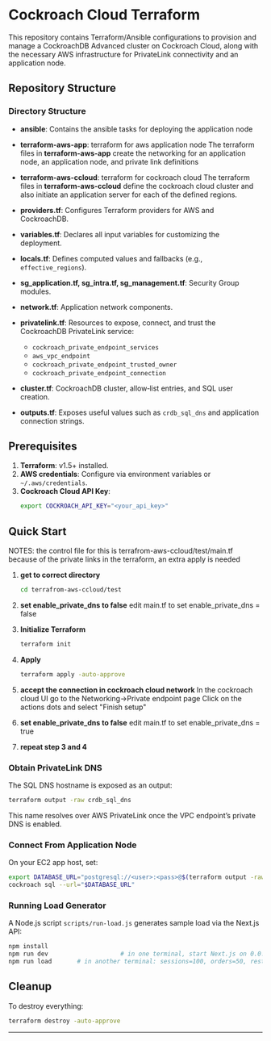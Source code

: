 # Cockroach Cloud Terraform

This repository contains Terraform/Ansible configurations to provision and manage a CockroachDB Advanced cluster on Cockroach Cloud, along with the necessary AWS infrastructure for PrivateLink connectivity and an application node.

## Repository Structure

### Directory Structure

- **ansible**:  Contains the ansible tasks for deploying the application node
- **terraform-aws-app**:  terraform for aws application node
The terraform files in **terraform-aws-app** create the networking for an application node, an application node, and private link definitions 
- **terraform-aws-ccloud**:  terraform for cockroach cloud
The terraform files in **terraform-aws-ccloud** define the cockroach cloud cluster and also initiate an application server for each of the defined regions.   

- **providers.tf**: Configures Terraform providers for AWS and CockroachDB.
- **variables.tf**: Declares all input variables for customizing the deployment.
- **locals.tf**: Defines computed values and fallbacks (e.g., `effective_regions`).
- **sg_application.tf, sg_intra.tf, sg_management.tf**: Security Group modules.
- **network.tf**: Application network components.
- **privatelink.tf**: Resources to expose, connect, and trust the CockroachDB PrivateLink service:
  - `cockroach_private_endpoint_services`
  - `aws_vpc_endpoint`
  - `cockroach_private_endpoint_trusted_owner`
  - `cockroach_private_endpoint_connection`
- **cluster.tf**: CockroachDB cluster, allow‑list entries, and SQL user creation.
- **outputs.tf**: Exposes useful values such as `crdb_sql_dns` and application connection strings.

## Prerequisites

1. **Terraform**: v1.5+ installed.
2. **AWS credentials**: Configure via environment variables or `~/.aws/credentials`.
3. **Cockroach Cloud API Key**:
   ```bash
   export COCKROACH_API_KEY="<your_api_key>"
   ```

## Quick Start
NOTES: the control file for this is  terrafrom-aws-ccloud/test/main.tf 
       because of the private links in the terraform, an extra apply is needed

1. **get to correct directory**
   ```bash
   cd terrafrom-aws-ccloud/test
   ```
2. **set enable_private_dns to false**
edit main.tf to set enable_private_dns = false

3. **Initialize Terraform**
   ```bash
   terraform init
   ```
4. **Apply**
   ```bash
   terraform apply -auto-approve 
   ```
5. **accept the connection in cockroach cloud network**
In the cockroach cloud UI go to the Networking->Private endpoint page
Click on the actions dots and select "Finish setup"

6. **set enable_private_dns to false**
edit main.tf to set enable_private_dns = true

7. **repeat step 3 and 4**

### Obtain PrivateLink DNS

The SQL DNS hostname is exposed as an output:

```bash
terraform output -raw crdb_sql_dns
```

This name resolves over AWS PrivateLink once the VPC endpoint’s private DNS is enabled.

### Connect From Application Node

On your EC2 app host, set:

```bash
export DATABASE_URL="postgresql://<user>:<pass>@$(terraform output -raw crdb_sql_dns):26257/defaultdb?sslmode=verify-full&sslrootcert=/home/ec2-user/certs/ca.crt"
cockroach sql --url="$DATABASE_URL"
```

### Running Load Generator

A Node.js script `scripts/run-load.js` generates sample load via the Next.js API:

```bash
npm install
npm run dev                    # in one terminal, start Next.js on 0.0.0.0:3000
npm run load       # in another terminal: sessions=100, orders=50, restock=30s
```

## Cleanup

To destroy everything:

```bash
terraform destroy -auto-approve
```

---

